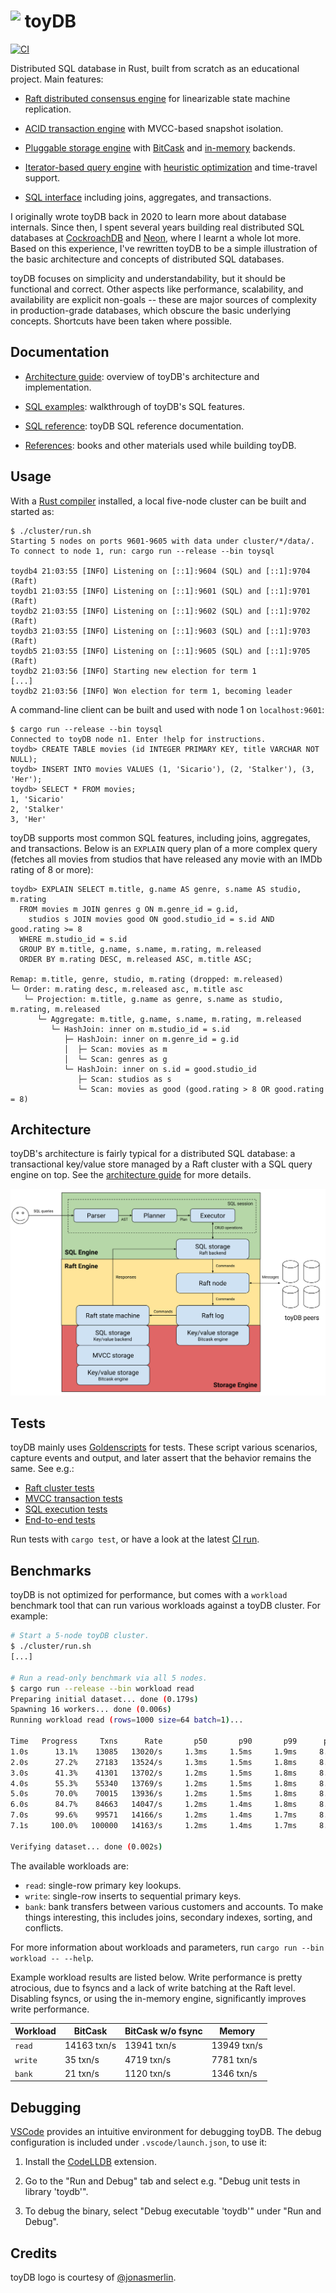 # <a><img src="./docs/images/toydb.svg" height="40" valign="top" /></a> toyDB

[![CI](https://github.com/erikgrinaker/toydb/actions/workflows/ci.yml/badge.svg)](https://github.com/erikgrinaker/toydb/actions/workflows/ci.yml)

Distributed SQL database in Rust, built from scratch as an educational project. Main features:

* [Raft distributed consensus engine][raft] for linearizable state machine replication.

* [ACID transaction engine][txn] with MVCC-based snapshot isolation.

* [Pluggable storage engine][storage] with [BitCask][bitcask] and [in-memory][memory] backends.

* [Iterator-based query engine][query] with [heuristic optimization][optimizer] and time-travel 
  support.

* [SQL interface][sql] including joins, aggregates, and transactions.

I originally wrote toyDB back in 2020 to learn more about database internals. Since then, I spent
several years building real distributed SQL databases at
[CockroachDB](https://github.com/cockroachdb/cockroach) and
[Neon](https://github.com/neondatabase/neon), where I learnt a whole lot more. Based on this
experience, I've rewritten toyDB to be a simple illustration of the basic architecture and concepts
of distributed SQL databases.

toyDB focuses on simplicity and understandability, but it should be functional and correct. Other
aspects like performance, scalability, and availability are explicit non-goals -- these are major
sources of complexity in production-grade databases, which obscure the basic underlying concepts.
Shortcuts have been taken where possible.

[raft]: https://github.com/erikgrinaker/toydb/blob/main/src/raft/mod.rs
[txn]: https://github.com/erikgrinaker/toydb/blob/main/src/storage/mvcc.rs
[storage]: https://github.com/erikgrinaker/toydb/blob/main/src/storage/engine.rs
[bitcask]: https://github.com/erikgrinaker/toydb/blob/main/src/storage/bitcask.rs
[memory]: https://github.com/erikgrinaker/toydb/blob/main/src/storage/memory.rs
[query]: https://github.com/erikgrinaker/toydb/blob/main/src/sql/execution/execute.rs
[optimizer]: https://github.com/erikgrinaker/toydb/blob/main/src/sql/planner/optimizer.rs
[sql]: https://github.com/erikgrinaker/toydb/blob/main/src/sql/mod.rs

## Documentation

* [Architecture guide](docs/architecture.md): overview of toyDB's architecture and implementation.

* [SQL examples](docs/examples.md): walkthrough of toyDB's SQL features.

* [SQL reference](docs/sql.md): toyDB SQL reference documentation.

* [References](docs/references.md): books and other materials used while building toyDB.

## Usage

With a [Rust compiler](https://www.rust-lang.org/tools/install) installed, a local five-node 
cluster can be built and started as:

```
$ ./cluster/run.sh
Starting 5 nodes on ports 9601-9605 with data under cluster/*/data/.
To connect to node 1, run: cargo run --release --bin toysql

toydb4 21:03:55 [INFO] Listening on [::1]:9604 (SQL) and [::1]:9704 (Raft)
toydb1 21:03:55 [INFO] Listening on [::1]:9601 (SQL) and [::1]:9701 (Raft)
toydb2 21:03:55 [INFO] Listening on [::1]:9602 (SQL) and [::1]:9702 (Raft)
toydb3 21:03:55 [INFO] Listening on [::1]:9603 (SQL) and [::1]:9703 (Raft)
toydb5 21:03:55 [INFO] Listening on [::1]:9605 (SQL) and [::1]:9705 (Raft)
toydb2 21:03:56 [INFO] Starting new election for term 1
[...]
toydb2 21:03:56 [INFO] Won election for term 1, becoming leader
```

A command-line client can be built and used with node 1 on `localhost:9601`:

```
$ cargo run --release --bin toysql
Connected to toyDB node n1. Enter !help for instructions.
toydb> CREATE TABLE movies (id INTEGER PRIMARY KEY, title VARCHAR NOT NULL);
toydb> INSERT INTO movies VALUES (1, 'Sicario'), (2, 'Stalker'), (3, 'Her');
toydb> SELECT * FROM movies;
1, 'Sicario'
2, 'Stalker'
3, 'Her'
```

toyDB supports most common SQL features, including joins, aggregates, and transactions. Below is an
`EXPLAIN` query plan of a more complex query (fetches all movies from studios that have released any
movie with an IMDb rating of 8 or more):

```
toydb> EXPLAIN SELECT m.title, g.name AS genre, s.name AS studio, m.rating
  FROM movies m JOIN genres g ON m.genre_id = g.id,
    studios s JOIN movies good ON good.studio_id = s.id AND good.rating >= 8
  WHERE m.studio_id = s.id
  GROUP BY m.title, g.name, s.name, m.rating, m.released
  ORDER BY m.rating DESC, m.released ASC, m.title ASC;

Remap: m.title, genre, studio, m.rating (dropped: m.released)
└─ Order: m.rating desc, m.released asc, m.title asc
   └─ Projection: m.title, g.name as genre, s.name as studio, m.rating, m.released
      └─ Aggregate: m.title, g.name, s.name, m.rating, m.released
         └─ HashJoin: inner on m.studio_id = s.id
            ├─ HashJoin: inner on m.genre_id = g.id
            │  ├─ Scan: movies as m
            │  └─ Scan: genres as g
            └─ HashJoin: inner on s.id = good.studio_id
               ├─ Scan: studios as s
               └─ Scan: movies as good (good.rating > 8 OR good.rating = 8)
```

## Architecture

toyDB's architecture is fairly typical for a distributed SQL database: a transactional
key/value store managed by a Raft cluster with a SQL query engine on top. See the
[architecture guide](./docs/architecture.md) for more details.

[![toyDB architecture](./docs/images/architecture.svg)](./docs/architecture.md)

## Tests

toyDB mainly uses [Goldenscripts](https://github.com/erikgrinaker/goldenscript) for tests. These 
script various scenarios, capture events and output, and later assert that the behavior remains the 
same. See e.g.:

* [Raft cluster tests](https://github.com/erikgrinaker/toydb/tree/main/src/raft/testscripts/node)
* [MVCC transaction tests](https://github.com/erikgrinaker/toydb/tree/main/src/storage/testscripts/mvcc)
* [SQL execution tests](https://github.com/erikgrinaker/toydb/tree/main/src/sql/testscripts)
* [End-to-end tests](https://github.com/erikgrinaker/toydb/tree/main/tests/scripts)

Run tests with `cargo test`, or have a look at the latest 
[CI run](https://github.com/erikgrinaker/toydb/actions/workflows/ci.yml).

## Benchmarks

toyDB is not optimized for performance, but comes with a `workload` benchmark tool that can run 
various workloads against a toyDB cluster. For example:

```sh
# Start a 5-node toyDB cluster.
$ ./cluster/run.sh
[...]

# Run a read-only benchmark via all 5 nodes.
$ cargo run --release --bin workload read
Preparing initial dataset... done (0.179s)
Spawning 16 workers... done (0.006s)
Running workload read (rows=1000 size=64 batch=1)...

Time   Progress     Txns      Rate       p50       p90       p99      pMax
1.0s      13.1%    13085   13020/s     1.3ms     1.5ms     1.9ms     8.4ms
2.0s      27.2%    27183   13524/s     1.3ms     1.5ms     1.8ms     8.4ms
3.0s      41.3%    41301   13702/s     1.2ms     1.5ms     1.8ms     8.4ms
4.0s      55.3%    55340   13769/s     1.2ms     1.5ms     1.8ms     8.4ms
5.0s      70.0%    70015   13936/s     1.2ms     1.5ms     1.8ms     8.4ms
6.0s      84.7%    84663   14047/s     1.2ms     1.4ms     1.8ms     8.4ms
7.0s      99.6%    99571   14166/s     1.2ms     1.4ms     1.7ms     8.4ms
7.1s     100.0%   100000   14163/s     1.2ms     1.4ms     1.7ms     8.4ms

Verifying dataset... done (0.002s)
```

The available workloads are:

* `read`: single-row primary key lookups.
* `write`: single-row inserts to sequential primary keys.
* `bank`: bank transfers between various customers and accounts. To make things interesting, this
  includes joins, secondary indexes, sorting, and conflicts.

For more information about workloads and parameters, run `cargo run --bin workload -- --help`.

Example workload results are listed below. Write performance is pretty atrocious, due to fsyncs 
and a lack of write batching at the Raft level. Disabling fsyncs, or using the in-memory engine, 
significantly improves write performance.

| Workload | BitCask     | BitCask w/o fsync | Memory      |
|----------|-------------|-------------------|-------------|
| `read`   | 14163 txn/s | 13941 txn/s       | 13949 txn/s |
| `write`  | 35 txn/s    | 4719 txn/s        | 7781 txn/s  |
| `bank`   | 21 txn/s    | 1120 txn/s        | 1346 txn/s  |

## Debugging

[VSCode](https://code.visualstudio.com) provides an intuitive environment for debugging toyDB.
The debug configuration is included under `.vscode/launch.json`, to use it:

1. Install the [CodeLLDB](https://marketplace.visualstudio.com/items?itemName=vadimcn.vscode-lldb)
   extension.

2. Go to the "Run and Debug" tab and select e.g. "Debug unit tests in library 'toydb'".

3. To debug the binary, select "Debug executable 'toydb'" under "Run and Debug".

## Credits

toyDB logo is courtesy of [@jonasmerlin](https://github.com/jonasmerlin).
